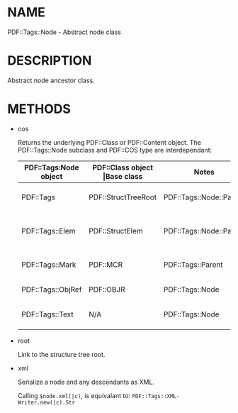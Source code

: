NAME
====

PDF::Tags::Node - Abstract node class

DESCRIPTION
===========

Abstract node ancestor class.

METHODS
=======

  * cos

    Returns the underlying PDF::Class or PDF::Content object. The PDF::Tags::Node subclass and PDF::COS type are interdependant:

    <table class="pod-table">
    <thead><tr>
    <th>PDF::Tags:Node object</th> <th>PDF::Class object |Base class</th> <th>Notes</th> <th></th>
    </tr></thead>
    <tbody>
    <tr> <td>PDF::Tags</td> <td>PDF::StructTreeRoot</td> <td>PDF::Tags::Node::Parent</td> <td>PDF structure tree root</td> </tr> <tr> <td>PDF::Tags::Elem</td> <td>PDF::StructElem</td> <td>PDF::Tags::Node::Parent</td> <td>Intermediate structure element node</td> </tr> <tr> <td>PDF::Tags::Mark</td> <td>PDF::MCR</td> <td>PDF::Tags::Parent</td> <td>Leaf marked content reference</td> </tr> <tr> <td>PDF::Tags::ObjRef</td> <td>PDF::OBJR</td> <td>PDF::Tags::Node</td> <td>Leaf object reference</td> </tr> <tr> <td>PDF::Tags::Text</td> <td>N/A</td> <td>PDF::Tags::Node</td> <td>Looking to eliminate this class?</td> </tr>
    </tbody>
    </table>

  * root

    Link to the structure tree root.

  * xml

    Serialize a node and any descendants as XML.

    Calling `$node.xml(|c)`, is equivalant to: `PDF::Tags::XML-Writer.new(|c).Str`

